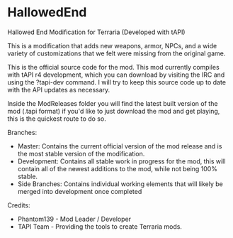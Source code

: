 HallowedEnd
===========

Hallowed End Modification for Terraria (Developed with tAPI)

This is a modification that adds new weapons, armor, NPCs, and a wide variety of customizations that we felt were missing from the original game.

This is the official source code for the mod. This mod currently compiles with tAPI r4 development, which you can download by visiting the IRC and using the ?tapi-dev command. I will try to keep this source code up to date with the API updates as necessary.

Inside the ModReleases folder you will find the latest built version of the mod (.tapi format) if you'd like to just download the mod and get playing, this is the quickest route to do so.

Branches: 
* Master: Contains the current official version of the mod release and is the most stable version of the modification.
* Development: Contains all stable work in progress for the mod, this will contain all of the newest additions to the mod, while not being 100% stable.
* Side Branches: Contains individual working elements that will likely be merged into development once completed

Credits:
* Phantom139 - Mod Leader / Developer
* TAPI Team - Providing the tools to create Terraria mods.
